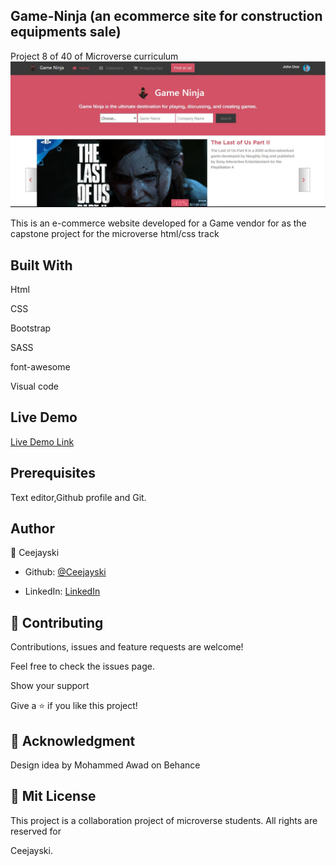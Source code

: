 

## Game-Ninja (an ecommerce site for construction equipments sale)
Project 8 of 40 of Microverse curriculum 
![screenshot](./images/screenshot.jpg)

</h1>This is an e-commerce website developed for a Game vendor for as  the capstone project for the microverse html/css track</h1>

## Built With

Html

CSS

Bootstrap

SASS

font-awesome

Visual code

## Live Demo

[Live Demo Link](https://vigorous-snyder-713b5f.netlify.app)

## Prerequisites

Text editor,Github profile and Git.

## Author

👤 Ceejayski

- Github: [@Ceejayski](https://github.com/ceejayski)

- LinkedIn: [LinkedIn](https://www.linkedin.com/in/chijioke-okoli-b0397a168/)

## 🤝 Contributing

Contributions, issues and feature requests are welcome!

Feel free to check the issues page.

Show your support

Give a ⭐️ if you like this project!

## 🤝 Acknowledgment

Design idea by Mohammed Awad on Behance

## 📝 Mit License

This project is a collaboration project of microverse students. All rights are reserved for

Ceejayski.
